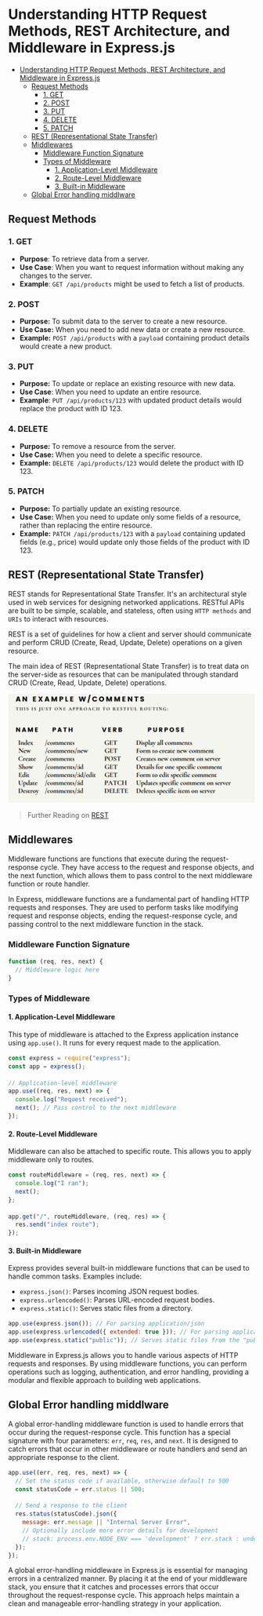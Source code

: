 # Understanding HTTP Request Methods, REST Architecture, and Middleware in Express.js

- [Understanding HTTP Request Methods, REST Architecture, and Middleware in Express.js](#understanding-http-request-methods-rest-architecture-and-middleware-in-expressjs)
  - [Request Methods](#request-methods)
    - [1. GET](#1-get)
    - [2. POST](#2-post)
    - [3. PUT](#3-put)
    - [4. DELETE](#4-delete)
    - [5. PATCH](#5-patch)
  - [REST (Representational State Transfer)](#rest-representational-state-transfer)
  - [Middlewares](#middlewares)
    - [Middleware Function Signature](#middleware-function-signature)
    - [Types of Middleware](#types-of-middleware)
      - [1. Application-Level Middleware](#1-application-level-middleware)
      - [2. Route-Level Middleware](#2-route-level-middleware)
      - [3. Built-in Middleware](#3-built-in-middleware)
  - [Global Error handling middlware](#global-error-handling-middlware)

## Request Methods

### 1. GET

- **Purpose**: To retrieve data from a server.
- **Use Case**: When you want to request information without making any changes to the server.
- **Example**: `GET /api/products` might be used to fetch a list of products.

### 2. POST

- **Purpose:** To submit data to the server to create a new resource.
- **Use Case:** When you need to add new data or create a new resource.
- **Example:** `POST /api/products` with a `payload` containing product details would create a new product.

### 3. PUT

- **Purpose:** To update or replace an existing resource with new data.
- **Use Case**: When you need to update an entire resource.
- **Example**: `PUT /api/products/123` with updated product details would replace the product with ID 123.

### 4. DELETE

- **Purpose:** To remove a resource from the server.
- **Use Case:** When you need to delete a specific resource.
- **Example:** `DELETE /api/products/123` would delete the product with ID 123.

### 5. PATCH

- **Purpose:** To partially update an existing resource.
- **Use Case:** When you need to update only some fields of a resource, rather than replacing the entire resource.
- **Example:** `PATCH /api/products/123` with a `payload` containing updated fields (e.g., price) would update only those fields of the product with ID 123.

## REST (Representational State Transfer)

REST stands for Representational State Transfer. It's an architectural style used in web services for designing networked applications. RESTful APIs are built to be simple, scalable, and stateless, often using `HTTP methods` and `URIs` to interact with resources.

REST is a set of guidelines for how a client and server should communicate and perform CRUD (Create, Read, Update, Delete) operations on a given resource.

The main idea of REST (Representational State Transfer) is to treat data on the server-side as resources that can be manipulated through standard CRUD (Create, Read, Update, Delete) operations.

![Rest Example](./assets/exampleRest.png)

> Further Reading on [REST](https://aws.amazon.com/what-is/restful-api/)

## Middlewares

Middleware functions are functions that execute during the request-response cycle. They have access to the request and response objects, and the next function, which allows them to pass control to the next middleware function or route handler.

In Express, middleware functions are a fundamental part of handling HTTP requests and responses. They are used to perform tasks like modifying request and response objects, ending the request-response cycle, and passing control to the next middleware function in the stack.

### Middleware Function Signature

```js
function (req, res, next) {
  // Middleware logic here
}
```

### Types of Middleware

#### 1. Application-Level Middleware

This type of middleware is attached to the Express application instance using `app.use()`. It runs for every request made to the application.

```js
const express = require("express");
const app = express();

// Application-level middleware
app.use((req, res, next) => {
  console.log("Request received");
  next(); // Pass control to the next middleware
});
```

#### 2. Route-Level Middleware

Middleware can also be attached to specific route. This allows you to apply middleware only to routes.

```js
const routeMiddleware = (req, res, next) => {
  console.log("I ran");
  next();
};

app.get("/", routeMiddleware, (req, res) => {
  res.send("index route");
});
```

#### 3. Built-in Middleware

Express provides several built-in middleware functions that can be used to handle common tasks. Examples include:

- `express.json()`: Parses incoming JSON request bodies.
- `express.urlencoded()`: Parses URL-encoded request bodies.
- `express.static()`: Serves static files from a directory.

```js
app.use(express.json()); // For parsing application/json
app.use(express.urlencoded({ extended: true })); // For parsing application/x-www-form-urlencoded
app.use(express.static("public")); // Serves static files from the "public" directory
```

Middleware in Express.js allows you to handle various aspects of HTTP requests and responses. By using middleware functions, you can perform operations such as logging, authentication, and error handling, providing a modular and flexible approach to building web applications.

## Global Error handling middlware

A global error-handling middleware function is used to handle errors that occur during the request-response cycle. This function has a special signature with four parameters: `err`, `req`, `res`, and `next`. It is designed to catch errors that occur in other middleware or route handlers and send an appropriate response to the client.

```js
app.use((err, req, res, next) => {
  // Set the status code if available, otherwise default to 500
  const statusCode = err.status || 500;

  // Send a response to the client
  res.status(statusCode).json({
    message: err.message || "Internal Server Error",
    // Optionally include more error details for development
    // stack: process.env.NODE_ENV === 'development' ? err.stack : undefined
  });
});
```

A global error-handling middleware in Express.js is essential for managing errors in a centralized manner. By placing it at the end of your middleware stack, you ensure that it catches and processes errors that occur throughout the request-response cycle. This approach helps maintain a clean and manageable error-handling strategy in your application.
